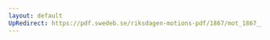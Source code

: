 ```yaml
---
layout: default
UpRedirect: https://pdf.swedeb.se/riksdagen-motions-pdf/1867/mot_1867__ak__00204/mot_1867__ak__00204_001.pdf
---
```

